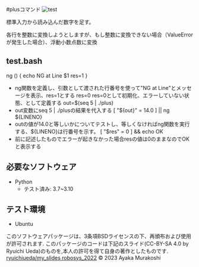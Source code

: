 #plusコマンド
![test](https://github.com/ayamaruu/robosys2023/actions/workflows/test.yml/badge.svg)

標準入力から読み込んだ数字を足す。

各行を整数に変換しようとしますが、もし整数に変換できない場合（ValueErrorが発生した場合）、浮動小数点数に変換

## test.bash
ng () { echo NG at Line $1  res=1 }
* ng関数を定義し、引数として渡された行番号を使って"NG at Line"とメッセージを表示、res=1とする
res=0
res=0として初期化、エラーしていない状態、として定義する
out=$(seq 5 | ./plus)
* out変数にseq 5 | ./plusの結果を代入する
[ "${out}" = 14.0 ] || ng ${LINENO}
* outの値が14.0と等しいかについてテストし、等しくなければng関数を実行する、${LINENO}は行番号を示す。
[ "$res" = 0 ] && echo OK
* 前に記述したものでエラーが起きなかった場合resの値は0のままなのでOKと表示する

## 必要なソフトウェア
* Python
  * テスト済み: 3.7~3.10

## テスト環境
* Ubuntu

このソフトウェアパッケージは、3条項BSDライセンスの下、再頒布および使用が許可されます.
このパッケージのコードは下記のスライド(CC-BY-SA 4.0 by Ryuichi Ueda)のものを,本人の許可を得て自身の著作としたものです.
[ryuichiueda/my_slides robosys_2022](http://githb.com/ryuichiueda/my_slides/tree/master/robosys_2022)
© 2023 Ayaka Murakoshi
